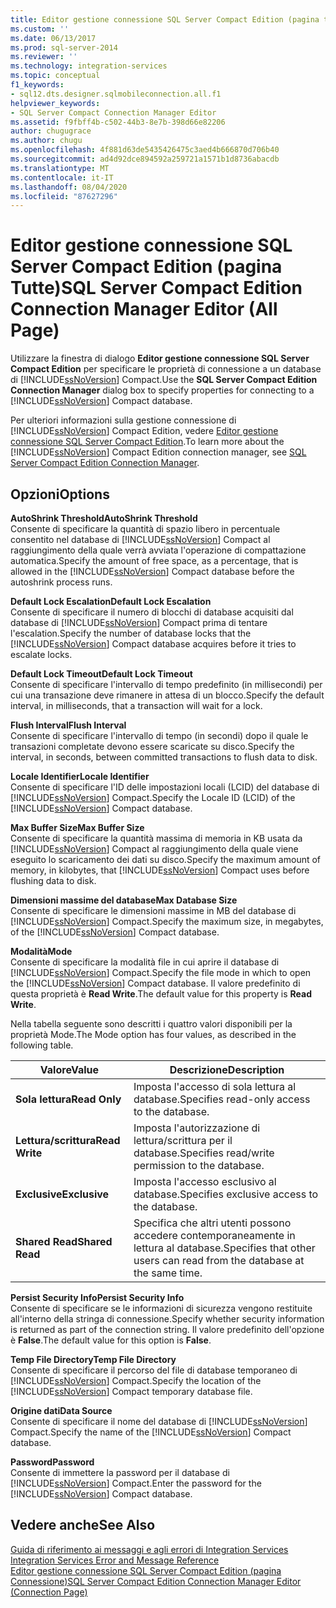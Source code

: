 ```yaml
---
title: Editor gestione connessione SQL Server Compact Edition (pagina tutti) | Microsoft Docs
ms.custom: ''
ms.date: 06/13/2017
ms.prod: sql-server-2014
ms.reviewer: ''
ms.technology: integration-services
ms.topic: conceptual
f1_keywords:
- sql12.dts.designer.sqlmobileconnection.all.f1
helpviewer_keywords:
- SQL Server Compact Connection Manager Editor
ms.assetid: f9fbff4b-c502-44b3-8e7b-398d66e82206
author: chugugrace
ms.author: chugu
ms.openlocfilehash: 4f881d63de5435426475c3aed4b666870d706b40
ms.sourcegitcommit: ad4d92dce894592a259721a1571b1d8736abacdb
ms.translationtype: MT
ms.contentlocale: it-IT
ms.lasthandoff: 08/04/2020
ms.locfileid: "87627296"
---
```

# <a name="sql-server-compact-edition-connection-manager-editor-all-page"></a><span data-ttu-id="206f9-102">Editor gestione connessione SQL Server Compact Edition (pagina Tutte)</span><span class="sxs-lookup"><span data-stu-id="206f9-102">SQL Server Compact Edition Connection Manager Editor (All Page)</span></span>
  <span data-ttu-id="206f9-103">Utilizzare la finestra di dialogo **Editor gestione connessione SQL Server Compact Edition** per specificare le proprietà di connessione a un database di [!INCLUDE[ssNoVersion](../includes/ssnoversion-md.md)] Compact.</span><span class="sxs-lookup"><span data-stu-id="206f9-103">Use the **SQL Server Compact Edition Connection Manager** dialog box to specify properties for connecting to a [!INCLUDE[ssNoVersion](../includes/ssnoversion-md.md)] Compact database.</span></span>  
  
 <span data-ttu-id="206f9-104">Per ulteriori informazioni sulla gestione connessione di [!INCLUDE[ssNoVersion](../includes/ssnoversion-md.md)] Compact Edition, vedere [Editor gestione connessione SQL Server Compact Edition](connection-manager/sql-server-compact-edition-connection-manager.md).</span><span class="sxs-lookup"><span data-stu-id="206f9-104">To learn more about the [!INCLUDE[ssNoVersion](../includes/ssnoversion-md.md)] Compact Edition connection manager, see [SQL Server Compact Edition Connection Manager](connection-manager/sql-server-compact-edition-connection-manager.md).</span></span>  
  
## <a name="options"></a><span data-ttu-id="206f9-105">Opzioni</span><span class="sxs-lookup"><span data-stu-id="206f9-105">Options</span></span>  
 <span data-ttu-id="206f9-106">**AutoShrink Threshold**</span><span class="sxs-lookup"><span data-stu-id="206f9-106">**AutoShrink Threshold**</span></span>  
 <span data-ttu-id="206f9-107">Consente di specificare la quantità di spazio libero in percentuale consentito nel database di [!INCLUDE[ssNoVersion](../includes/ssnoversion-md.md)] Compact al raggiungimento della quale verrà avviata l'operazione di compattazione automatica.</span><span class="sxs-lookup"><span data-stu-id="206f9-107">Specify the amount of free space, as a percentage, that is allowed in the [!INCLUDE[ssNoVersion](../includes/ssnoversion-md.md)] Compact database before the autoshrink process runs.</span></span>  
  
 <span data-ttu-id="206f9-108">**Default Lock Escalation**</span><span class="sxs-lookup"><span data-stu-id="206f9-108">**Default Lock Escalation**</span></span>  
 <span data-ttu-id="206f9-109">Consente di specificare il numero di blocchi di database acquisiti dal database di [!INCLUDE[ssNoVersion](../includes/ssnoversion-md.md)] Compact prima di tentare l'escalation.</span><span class="sxs-lookup"><span data-stu-id="206f9-109">Specify the number of database locks that the [!INCLUDE[ssNoVersion](../includes/ssnoversion-md.md)] Compact database acquires before it tries to escalate locks.</span></span>  
  
 <span data-ttu-id="206f9-110">**Default Lock Timeout**</span><span class="sxs-lookup"><span data-stu-id="206f9-110">**Default Lock Timeout**</span></span>  
 <span data-ttu-id="206f9-111">Consente di specificare l'intervallo di tempo predefinito (in millisecondi) per cui una transazione deve rimanere in attesa di un blocco.</span><span class="sxs-lookup"><span data-stu-id="206f9-111">Specify the default interval, in milliseconds, that a transaction will wait for a lock.</span></span>  
  
 <span data-ttu-id="206f9-112">**Flush Interval**</span><span class="sxs-lookup"><span data-stu-id="206f9-112">**Flush Interval**</span></span>  
 <span data-ttu-id="206f9-113">Consente di specificare l'intervallo di tempo (in secondi) dopo il quale le transazioni completate devono essere scaricate su disco.</span><span class="sxs-lookup"><span data-stu-id="206f9-113">Specify the interval, in seconds, between committed transactions to flush data to disk.</span></span>  
  
 <span data-ttu-id="206f9-114">**Locale Identifier**</span><span class="sxs-lookup"><span data-stu-id="206f9-114">**Locale Identifier**</span></span>  
 <span data-ttu-id="206f9-115">Consente di specificare l'ID delle impostazioni locali (LCID) del database di [!INCLUDE[ssNoVersion](../includes/ssnoversion-md.md)] Compact.</span><span class="sxs-lookup"><span data-stu-id="206f9-115">Specify the Locale ID (LCID) of the [!INCLUDE[ssNoVersion](../includes/ssnoversion-md.md)] Compact database.</span></span>  
  
 <span data-ttu-id="206f9-116">**Max Buffer Size**</span><span class="sxs-lookup"><span data-stu-id="206f9-116">**Max Buffer Size**</span></span>  
 <span data-ttu-id="206f9-117">Consente di specificare la quantità massima di memoria in KB usata da [!INCLUDE[ssNoVersion](../includes/ssnoversion-md.md)] Compact al raggiungimento della quale viene eseguito lo scaricamento dei dati su disco.</span><span class="sxs-lookup"><span data-stu-id="206f9-117">Specify the maximum amount of memory, in kilobytes, that [!INCLUDE[ssNoVersion](../includes/ssnoversion-md.md)] Compact uses before flushing data to disk.</span></span>  
  
 <span data-ttu-id="206f9-118">**Dimensioni massime del database**</span><span class="sxs-lookup"><span data-stu-id="206f9-118">**Max Database Size**</span></span>  
 <span data-ttu-id="206f9-119">Consente di specificare le dimensioni massime in MB del database di [!INCLUDE[ssNoVersion](../includes/ssnoversion-md.md)] Compact.</span><span class="sxs-lookup"><span data-stu-id="206f9-119">Specify the maximum size, in megabytes, of the [!INCLUDE[ssNoVersion](../includes/ssnoversion-md.md)] Compact database.</span></span>  
  
 <span data-ttu-id="206f9-120">**Modalità**</span><span class="sxs-lookup"><span data-stu-id="206f9-120">**Mode**</span></span>  
 <span data-ttu-id="206f9-121">Consente di specificare la modalità file in cui aprire il database di [!INCLUDE[ssNoVersion](../includes/ssnoversion-md.md)] Compact.</span><span class="sxs-lookup"><span data-stu-id="206f9-121">Specify the file mode in which to open the [!INCLUDE[ssNoVersion](../includes/ssnoversion-md.md)] Compact database.</span></span> <span data-ttu-id="206f9-122">Il valore predefinito di questa proprietà è **Read Write**.</span><span class="sxs-lookup"><span data-stu-id="206f9-122">The default value for this property is **Read Write**.</span></span>  
  
 <span data-ttu-id="206f9-123">Nella tabella seguente sono descritti i quattro valori disponibili per la proprietà Mode.</span><span class="sxs-lookup"><span data-stu-id="206f9-123">The Mode option has four values, as described in the following table.</span></span>  
  
|<span data-ttu-id="206f9-124">Valore</span><span class="sxs-lookup"><span data-stu-id="206f9-124">Value</span></span>|<span data-ttu-id="206f9-125">Descrizione</span><span class="sxs-lookup"><span data-stu-id="206f9-125">Description</span></span>|  
|-----------|-----------------|  
|<span data-ttu-id="206f9-126">**Sola lettura**</span><span class="sxs-lookup"><span data-stu-id="206f9-126">**Read Only**</span></span>|<span data-ttu-id="206f9-127">Imposta l'accesso di sola lettura al database.</span><span class="sxs-lookup"><span data-stu-id="206f9-127">Specifies read-only access to the database.</span></span>|  
|<span data-ttu-id="206f9-128">**Lettura/scrittura**</span><span class="sxs-lookup"><span data-stu-id="206f9-128">**Read Write**</span></span>|<span data-ttu-id="206f9-129">Imposta l'autorizzazione di lettura/scrittura per il database.</span><span class="sxs-lookup"><span data-stu-id="206f9-129">Specifies read/write permission to the database.</span></span>|  
|<span data-ttu-id="206f9-130">**Exclusive**</span><span class="sxs-lookup"><span data-stu-id="206f9-130">**Exclusive**</span></span>|<span data-ttu-id="206f9-131">Imposta l'accesso esclusivo al database.</span><span class="sxs-lookup"><span data-stu-id="206f9-131">Specifies exclusive access to the database.</span></span>|  
|<span data-ttu-id="206f9-132">**Shared Read**</span><span class="sxs-lookup"><span data-stu-id="206f9-132">**Shared Read**</span></span>|<span data-ttu-id="206f9-133">Specifica che altri utenti possono accedere contemporaneamente in lettura al database.</span><span class="sxs-lookup"><span data-stu-id="206f9-133">Specifies that other users can read from the database at the same time.</span></span>|  
  
 <span data-ttu-id="206f9-134">**Persist Security Info**</span><span class="sxs-lookup"><span data-stu-id="206f9-134">**Persist Security Info**</span></span>  
 <span data-ttu-id="206f9-135">Consente di specificare se le informazioni di sicurezza vengono restituite all'interno della stringa di connessione.</span><span class="sxs-lookup"><span data-stu-id="206f9-135">Specify whether security information is returned as part of the connection string.</span></span> <span data-ttu-id="206f9-136">Il valore predefinito dell'opzione è **False**.</span><span class="sxs-lookup"><span data-stu-id="206f9-136">The default value for this option is **False**.</span></span>  
  
 <span data-ttu-id="206f9-137">**Temp File Directory**</span><span class="sxs-lookup"><span data-stu-id="206f9-137">**Temp File Directory**</span></span>  
 <span data-ttu-id="206f9-138">Consente di specificare il percorso del file di database temporaneo di [!INCLUDE[ssNoVersion](../includes/ssnoversion-md.md)] Compact.</span><span class="sxs-lookup"><span data-stu-id="206f9-138">Specify the location of the [!INCLUDE[ssNoVersion](../includes/ssnoversion-md.md)] Compact temporary database file.</span></span>  
  
 <span data-ttu-id="206f9-139">**Origine dati**</span><span class="sxs-lookup"><span data-stu-id="206f9-139">**Data Source**</span></span>  
 <span data-ttu-id="206f9-140">Consente di specificare il nome del database di [!INCLUDE[ssNoVersion](../includes/ssnoversion-md.md)] Compact.</span><span class="sxs-lookup"><span data-stu-id="206f9-140">Specify the name of the [!INCLUDE[ssNoVersion](../includes/ssnoversion-md.md)] Compact database.</span></span>  
  
 <span data-ttu-id="206f9-141">**Password**</span><span class="sxs-lookup"><span data-stu-id="206f9-141">**Password**</span></span>  
 <span data-ttu-id="206f9-142">Consente di immettere la password per il database di [!INCLUDE[ssNoVersion](../includes/ssnoversion-md.md)] Compact.</span><span class="sxs-lookup"><span data-stu-id="206f9-142">Enter the password for the [!INCLUDE[ssNoVersion](../includes/ssnoversion-md.md)] Compact database.</span></span>  
  
## <a name="see-also"></a><span data-ttu-id="206f9-143">Vedere anche</span><span class="sxs-lookup"><span data-stu-id="206f9-143">See Also</span></span>  
 <span data-ttu-id="206f9-144">[Guida di riferimento ai messaggi e agli errori di Integration Services](../../2014/integration-services/integration-services-error-and-message-reference.md) </span><span class="sxs-lookup"><span data-stu-id="206f9-144">[Integration Services Error and Message Reference](../../2014/integration-services/integration-services-error-and-message-reference.md) </span></span>  
 [<span data-ttu-id="206f9-145">Editor gestione connessione SQL Server Compact Edition &#40;pagina Connessione&#41;</span><span class="sxs-lookup"><span data-stu-id="206f9-145">SQL Server Compact Edition Connection Manager Editor &#40;Connection Page&#41;</span></span>](../../2014/integration-services/sql-server-compact-edition-connection-manager-editor-connection-page.md)  
  
  
